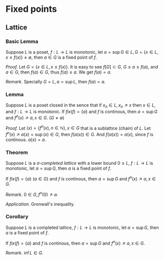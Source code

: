 # Fixed points

## Lattice

### Basic Lemma
Suppose $L$ is a poset, $f:L\to L$ is monotonic, let $a=\sup G\in L,G=\{x\in L, x\leq f(x)\}\neq\emptyset$, then $a\in G$ is a fixed point of $f$.

*Proof.*
Let $G=\{x\in L, x\leq f(x)\}$. It is easy to see $f[G]\subset G$, $G\leq a\leq f(a)$, and $a\in G$, then $f(a)\in G$, thus $f(a)\leq a$. We get $f(a)=a$.

*Remark.* Specially $G=L, a=\sup L$, then $f(a)=a$.

### Lemma
Suppose $L$ is a poset closed in the sence that if $x_n\in L,x_n\nearrow x$ then $x\in L$, and $f:L\to L$ is monotonic. If $fix(f)=\{a\}$ and $f$ is continous, then $a=\sup G$ and $f^n(x)\nearrow a, x\in G$. ($G\neq\emptyset$)

*Proof.*
Let $(x)=\{f^n(x),n\in\mathbb{N}\},x\in G$ that is a sublattice (chain) of $L$. Let $f^n(x)\nearrow a(x)=\sup(x)\in G$, then $f(a(x))\in G$. And $f(a(x))=a(x)$, since $f$ is continous. $a(x)=a$.


### Theorem
Suppose $L$ is a *$\sigma$-completed lattice* with a lower bound $0\leq L$, $f:L\to L$ is monotonic, let $a=\sup G$, then $a$ is a fixed point of $f$. 

If $fix(f)=\{a\}$ ($a\in G$) and $f$ is continous, then $a=\sup G$ and $f^n(x)\nearrow a, x\in G$.

*Remark.* $0\in G, f^n(0)\nearrow a$.

*Application.* Gronwall's inequality.

### Corollary
Suppose $L$ is a completed lattice, $f:L\to L$ is monotonic, let $a=\sup G$, then $a$ is a fixed point of $f$. 

If $fix(f)=\{a\}$ and $f$ is continous, then $a=\sup G$ and $f^n(x)\nearrow a, x\in G$.

*Remark.* $\inf L\in G$.
